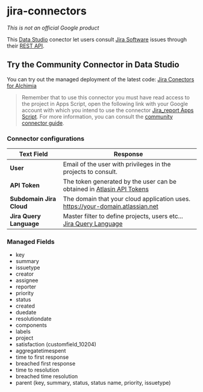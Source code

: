 # jira-connectors

*This is not an official Google product*

This [Data Studio][data studio] conector let users consult [Jira Software][jira software] issues through their [REST API][rest api jira].

## Try the Community Connector in Data Studio

You can try out the managed deployment of the latest code: [Jira Conectors for Alchimia][production deployment]

> Remember that to use this connector you must have read access to the project in Apps Script, open the following link with your Google account with which you intend to use the connector [Jira_report Apps Script](https://script.google.com/d/1IePZttHarA0VenyWJmWL-wQoPKlQvJ1uBkgfiRB_va2lPH-GVtCngkuH/edit?usp=sharing).
For more information, you can consult the [community connector guide](https://developers.google.com/datastudio/connector/use).

### Connector configurations

| Text Field                     | Response                                                              |
|  ------------------------------|-----------------------------------------------------------------------|
| **User**                       | Email of the user with privileges in the projects to consult.         |
| **API Token**                  | The token generated by the user can be obtained in [Atlasin API Tokens][api tokens]|
| **Subdomain Jira Cloud**       | The domain that your cloud application uses. https://your-domain.atlassian.net|
| **Jira Query Language**        | Master filter to define projects, users etc... [Jira Query Language][jql]|

### Managed Fields

* key
* summary
* issuetype
* creator
* assignee
* reporter
* priority
* status
* created
* duedate
* resolutiondate
* components
* labels
* project
* satisfaction (customfield_10204)
* aggregatetimespent
* time to first response
* breached first response
* time to resolution
* breached time resolution
* parent (key, summary, status, status name, priority, issuetype)

[jira software]: https://www.atlassian.com/software/jira
[rest api jira]: https://developer.atlassian.com/cloud/jira/platform/rest/v2/
[production deployment]: https://datastudio.google.com/datasources/create?connectorId=AKfycbwvwTvbxhKVCZG05st2GH5rxYU8Syds36Y_9spZp3tq
[api tokens]: https://id.atlassian.com/manage/api-tokens
[data studio]: https://datastudio.google.com
[jql]: https://confluence.atlassian.com/jiracoreserver/advanced-searching-939937709.html?_ga=2.120070472.1524126525.1544574940-1266246199.1525106444
